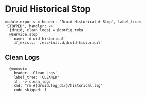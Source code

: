 
# Druid Historical Stop

    module.exports = header: 'Druid Historical # Stop', label_true: 'STOPPED', handler: ->
      {druid, clean_logs} = @config.ryba
      @service.stop
        name: 'druid-historical'
        if_exists: '/etc/init.d/druid-historical'

## Clean Logs

      @execute
        header: 'Clean Logs'
        label_true: 'CLEANED'
        if: -> clean_logs
        cmd: "rm #{druid.log_dir}/historical.log"
        code_skipped: 1
